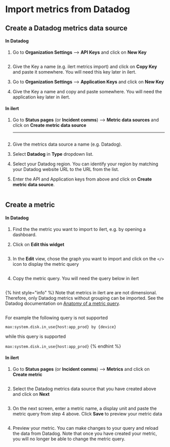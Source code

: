 # Import metrics from Datadog

## Create a Datadog metrics data source

#### In Datadog

1.  Go to **Organization Settings** --> **API Keys** and click on **New Key**

    <figure><img src="../../.gitbook/assets/Screenshot 2022-11-24 at 21.18.37.png" alt=""><figcaption></figcaption></figure>
2. Give the Key a name (e.g. ilert metrics import) and click on **Copy Key** and paste it somewhere. You will need this key later in ilert.
3. Go to **Organization Settings** --> **Application Keys** and click on **New Key**&#x20;
4. Give the Key a name and copy and paste somewhere. You will need the application key later in ilert.

#### In ilert

1.  Go to **Status pages** (or **Incident comms**) --> **Metric data sources** and click on **Create metric data source**

    ****

    <figure><img src="../../.gitbook/assets/Screenshot 2022-11-24 at 21.39.53.png" alt=""><figcaption></figcaption></figure>
2. Give the metrics data source a name (e.g. Datadog).
3. Select **Datadog** in **Type** dropdown list.
4. Select your Datadog region. You can identify your region by matching your Datadog website URL to the URL from the list.
5.  Enter the API and Application keys from above and click on **Create metric data source**.



    <figure><img src="../../.gitbook/assets/Screenshot 2022-11-24 at 21.45.17 (1).png" alt=""><figcaption></figcaption></figure>

## Create a metric

#### In Datadog

1. Find the the metric you want to import to ilert, e.g. by opening a dashboard.&#x20;
2.  Click on **Edit this widget**



    <figure><img src="../../.gitbook/assets/Screenshot 2022-11-24 at 23.44.29.png" alt=""><figcaption></figcaption></figure>
3.  In the **Edit** view, chose the graph you want to import and click on the `</>` icon to display the metric query



    <figure><img src="../../.gitbook/assets/Screenshot 2022-11-24 at 23.48.31.png" alt=""><figcaption></figcaption></figure>


4.  Copy the metric query. You will need the query below in ilert



    <figure><img src="../../.gitbook/assets/Screenshot 2022-11-24 at 23.53.00.png" alt=""><figcaption></figcaption></figure>

{% hint style="info" %}
Note that metrics in ilert are are not dimensional. Therefore, only Datadog metrics without grouping can be imported. See the Datadog documentation on [Anatomy of a metric query](https://docs.datadoghq.com/metrics/#anatomy-of-a-metric-query).

<img src="../../.gitbook/assets/Screenshot 2022-11-24 at 23.59.35 (1).png" alt="" data-size="original">

For example the following query is not supported

&#x20; `max:system.disk.in_use{host:app_prod} by {device}`

while this query is supported

&#x20; `max:system.disk.in_use{host:app_prod}`
{% endhint %}

#### In ilert

1.  Go to **Status pages** (or **Incident comms**) --> **Metrics** and click on **Create metric**

    <figure><img src="../../.gitbook/assets/Screenshot 2022-11-25 at 00.10.24.png" alt=""><figcaption></figcaption></figure>
2.  Select the Datadog metrics data source that you have created above and click on **Next**

    <figure><img src="../../.gitbook/assets/Screenshot 2022-11-25 at 00.11.33.png" alt=""><figcaption></figcaption></figure>


3.  On the next screen, enter a metric name, a display unit and paste the metric query from step 4 above. Click **Save** to preview your metric data



    <figure><img src="../../.gitbook/assets/Screenshot 2022-11-25 at 00.16.56.png" alt=""><figcaption></figcaption></figure>


4. Preview your metric. You can make changes to your query and reload the data from Datadog. Note that once you have created your metric, you will no longer be able to change the metric query.&#x20;

<figure><img src="../../.gitbook/assets/Screenshot 2022-11-25 at 00.28.29.png" alt=""><figcaption></figcaption></figure>
